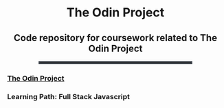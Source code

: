 <div style="text-align:center">
<h1>The Odin Project</h1>
<h2>Code repository for coursework related to The Odin Project</h2>
</div>
<hr style="border: 3px solid #393e46; width:70%; margin:0 auto;">

### [The Odin Project](https://www.theodinproject.com)

### Learning Path: Full Stack Javascript
